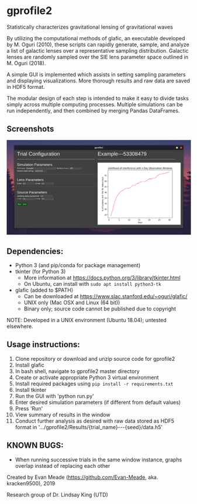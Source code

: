 # gprofile2
Statistically characterizes gravitational lensing of gravitational waves

By utilizing the computational methods of glafic, an executable developed by M. Oguri (2010), these scripts can rapidly generate, sample, and analyze a list of galactic lenses over a representative sampling distribution. Galactic lenses are randomly sampled over the SIE lens parameter space outlined in M. Oguri (2018).

A simple GUI is implemented which assists in setting sampling parameters and displaying visualizations. More thorough results and raw data are saved in HDF5 format.

The modular design of each step is intended to make it easy to divide tasks simply across multiple computing processes. Multiple simulations can be run independently, and then combined by merging Pandas DataFrames.

## Screenshots
![Sample screenshot](sample_screenshot.png)

## Dependencies:
* Python 3 (and pip/conda for package management)
* tkinter (for Python 3)
  * More information at https://docs.python.org/3/library/tkinter.html
  * On Ubuntu, can install with `sudo apt install python3-tk`
* glafic (added to $PATH)
  * Can be downloaded at https://www.slac.stanford.edu/~oguri/glafic/
  * UNIX only (Mac OSX and Linux (64 bit))
  * Binary only; source code cannot be published due to copyright

NOTE: Developed in a UNIX environment (Ubuntu 18.04); untested elsewhere.

## Usage instructions:
1. Clone repository or download and unzip source code for gprofile2
1. Install glafic
1. In bash shell, navigate to gprofile2 master directory
1. Create or activate appropriate Python 3 virtual environment
1. Install required packages using `pip install -r requirements.txt`
1. Install tkinter
1. Run the GUI with 'python run.py'
1. Enter desired simulation parameters (if different from default values)
1. Press 'Run'
1. View summary of results in the window
1. Conduct further analysis as desired with raw data stored as HDF5 format in '.../gprofile2/Results/{trial_name}---{seed}/data.h5'

## KNOWN BUGS:
* When running successive trials in the same window instance, graphs overlap instead of replacing each other

Created by Evan Meade (https://github.com/Evan-Meade, aka. kracken9500), 2019

Research group of Dr. Lindsay King (UTD)
